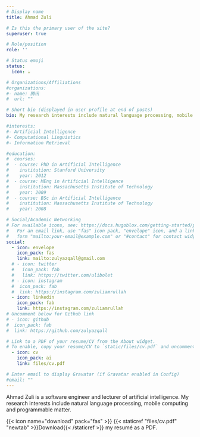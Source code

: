 ```yaml
---
# Display name
title: Ahmad Zuli

# Is this the primary user of the site?
superuser: true

# Role/position
role: ''

# Status emoji
status:
  icon: ☕️

# Organizations/Affiliations
#organizations:
#- name: 腾讯
#  url: ""

# Short bio (displayed in user profile at end of posts)
bio: My research interests include natural language processing, mobile computing and programmable matter.

#interests:
#- Artificial Intelligence
#- Computational Linguistics
#- Information Retrieval

#education:
#  courses:
#  - course: PhD in Artificial Intelligence
#    institution: Stanford University
#    year: 2012
#  - course: MEng in Artificial Intelligence
#    institution: Massachusetts Institute of Technology
#    year: 2009
#  - course: BSc in Artificial Intelligence
#    institution: Massachusetts Institute of Technology
#    year: 2008

# Social/Academic Networking
# For available icons, see: https://docs.hugoblox.com/getting-started/page-builder/#icons
#   For an email link, use "fas" icon pack, "envelope" icon, and a link in the
#   form "mailto:your-email@example.com" or "#contact" for contact widget.
social:
  - icon: envelope
    icon_pack: fas
    link: mailto:zulyazqall@gmail.com
  # - icon: twitter
  #   icon_pack: fab
  #   link: https://twitter.com/ulibolet
  # - icon: instagram
  #  icon_pack: fab
  #  link: https://instagram.com/zuliamrullah
  - icon: linkedin
    icon_pack: fab
    link: https://instagram.com/zuliamrullah
# Uncomment below for Github link
# - icon: github
#  icon_pack: fab
#  link: https://github.com/zulyazqall

# Link to a PDF of your resume/CV from the About widget.
# To enable, copy your resume/CV to `static/files/cv.pdf` and uncomment the lines below.
  - icon: cv
    icon_pack: ai
    link: files/cv.pdf

# Enter email to display Gravatar (if Gravatar enabled in Config)
#email: ""
---
```


Ahmad Zuli is a software engineer and lecturer of artificial intelligence. My research interests include natural language processing, mobile computing and programmable matter. 

{{< icon name="download" pack="fas" >}} {{< staticref "files/cv.pdf" "newtab" >}}Download{{< /staticref >}} my resumé as a PDF.
